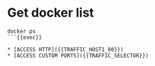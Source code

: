# Get docker list
```
docker ps
```{{exec}}

* [ACCESS HTTP]({{TRAFFIC_HOST1_80}})
* [ACCESS CUSTOM PORTS]({{TRAFFIC_SELECTOR}})
